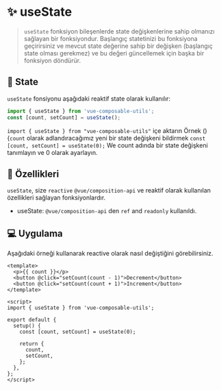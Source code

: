 # :sparkles: useState

> `useState` fonksiyon bileşenlerde state değişkenlerine sahip olmanızı sağlayan bir fonksiyondur. Başlangıç statetinizi bu fonksiyona geçirirsiniz ve mevcut state değerine sahip bir değişken (başlangıç state olması gerekmez) ve bu değeri güncellemek için başka bir fonksiyon döndürür.

## :convenience_store: State

`useState` fonsiyonu aşağıdaki reaktif state olarak kullanılır:

```js
import { useState } from 'vue-composable-utils';
const [count, setCount] = useState();
```

`import { useState } from "vue-composable-utils"` içe aktarın Örnek () {`count` olarak adlandıracağımız yeni bir state değişkeni bildirmek `const [count, setCount] = useState(0);` We count adında bir state değişkeni tanımlayın ve 0 olarak ayarlayın.

## :rocket: Özellikleri

`useState`, size `reactive` `@vue/composition-api` ve reaktif olarak kullanılan özellikleri sağlayan fonksiyonlardır.

- useState: `@vue/composition-api` den `ref` and `readonly` kullanıldı.

## :computer: Uygulama

Aşağıdaki örneği kullanarak reactive olarak nasıl değiştiğini görebilirsiniz.

<StateComponent />

```vue
<template>
  <p>{{ count }}</p>
  <button @click="setCount(count - 1)">Decrement</button>
  <button @click="setCount(count + 1)">Increment</button>
</template>

<script>
import { useState } from 'vue-composable-utils';

export default {
  setup() {
    const [count, setCount] = useState(0);

    return {
      count,
      setCount,
    };
  },
};
</script>
```

<ToggleDarkMode/>
